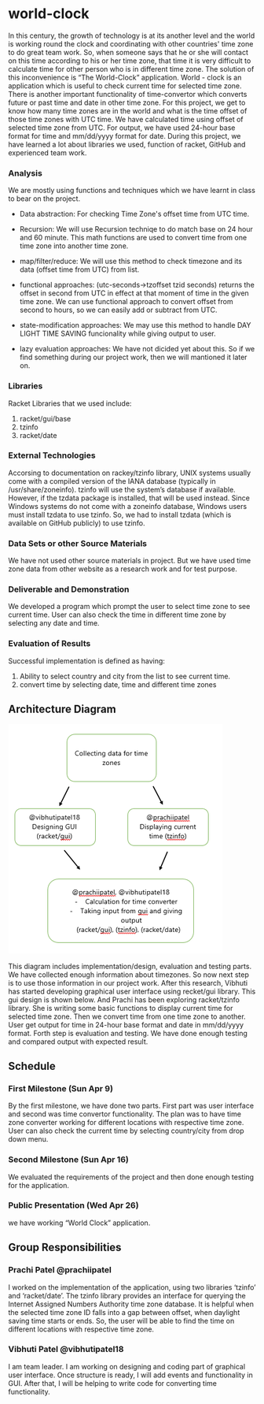 # world-clock

   In this century, the growth of technology is at its another level and the world is working round the clock and coordinating with other countries' time zone to do great team work. So, when someone says that he or she will contact on this time according to his or her time zone, that time it is very difficult to calculate time for other person who is in different time zone. The solution of this inconvenience is “The World-Clock” application. World - clock is an application which is useful to check current time for selected time zone. There is another important functionality of time-convertor which converts future or past time and date in other time zone. For this project, we get to know how many time zones are in the world and what is the time offset of those time zones with UTC time. We have calculated time using offset of selected time zone from UTC. For output, we have used 24-hour base format for time and mm/dd/yyyy format for date. During this project, we have learned a lot about libraries we used, function of racket, GitHub and experienced team work.

### Analysis
We are mostly using functions and techniques which we have learnt in class to bear on the project. 

- Data abstraction: For checking Time Zone's offset time from UTC time.

- Recursion: We will use Recursion techniqe to do match base on 24 hour and 60 minute. This math functions are used to convert time from one time zone into another time zone.
  
- map/filter/reduce: We will use this method to check timezone and its data (offset time from UTC) from list.
  
- functional approaches: (utc-seconds->tzoffset tzid seconds) returns the offset in second from UTC in effect at that moment of time in the given time zone. We can use functional approach to convert offset from second to hours, so we can easily add or subtract from UTC.  

- state-modification approaches: We may use this method to handle DAY LIGHT TIME SAVING funcionality while giving output to user. 

- lazy evaluation approaches: We have not dicided yet about this. So if we find something during our project work, then we will mantioned it later on.
 

### Libraries
Racket Libraries that we used include:
1. racket/gui/base
2. tzinfo
3. racket/date


### External Technologies
Accorsing to documentation on rackey/tzinfo library, UNIX systems usually come with a compiled version of the IANA database (typically in /usr/share/zoneinfo). tzinfo will use the system’s database if available. However, if the tzdata package is installed, that will be used instead. Since Windows systems do not come with a zoneinfo database, Windows users must install tzdata to use tzinfo. So, we had to install tzdata (which is available on GitHub publicly) to use tzinfo.

### Data Sets or other Source Materials
We have not used other source materials in project. But we have used time zone data from other website as a research work and for test purpose. 

### Deliverable and Demonstration
We developed a program which prompt the user to select time zone to see current time. User can also check the time in different time zone by selecting any date and time.  

### Evaluation of Results
Successful implementation is defined as having:
1. Ability to select country and city from the list to see current time. 
2. convert time by selecting date, time and different time zones

## Architecture Diagram

![ouput image](/Architecture_Diagram.png?raw=true "ouput image")

This diagram includes implementation/design, evaluation and testing parts.
We have collected enough information about timezones. So now next step is to use those information in our project work. After this research, Vibhuti has started developing graphical user interface using recket/gui library. This gui design is shown below. And Prachi has been exploring racket/tzinfo library. She is writing some basic functions to display current time for selected time zone.
Then we convert time from one time zone to another. User get output for time in 24-hour base format and date in mm/dd/yyyy format. 
Forth step is evaluation and testing. We have done enough testing and compared output with expected result. 

## Schedule

### First Milestone (Sun Apr 9)
By the first milestone, we have done two parts. First part was user interface and second was time convertor functionality. The plan was to have time zone converter working for different locations with respective time zone. User can also check the current time by selecting country/city from drop down menu.

### Second Milestone (Sun Apr 16)
We evaluated the requirements of the project and then done enough testing for the application. 

### Public Presentation (Wed Apr 26)
we have working “World Clock” application.

## Group Responsibilities

### Prachi Patel @prachiipatel
I worked on the implementation of the application, using two libraries ‘tzinfo’ and ‘racket/date’. The tzinfo library provides an interface for querying the Internet Assigned Numbers Authority time zone database. It is helpful when the selected time zone ID falls into a gap between offset, when daylight saving time starts or ends. So, the user will be able to find the time on different locations with respective time zone. 

### Vibhuti Patel @vibhutipatel18 
I am team leader. I am working on designing and coding part of graphical user interface. Once structure is ready, I will
add events and functionality in GUI. After that, I will be helping to write code for converting time functionality.   
